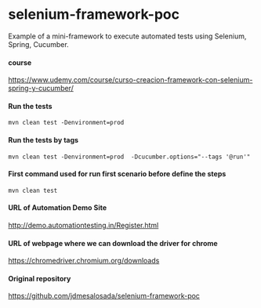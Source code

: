 # selenium-framework-poc
Example of a mini-framework to execute automated tests using Selenium, Spring, Cucumber.


#### course

https://www.udemy.com/course/curso-creacion-framework-con-selenium-spring-y-cucumber/

#### Run the tests

`mvn clean test -Denvironment=prod
`

#### Run the tests by tags

`mvn clean test -Denvironment=prod  -Dcucumber.options="--tags '@run'"
`

#### First command used for run first scenario before define the steps

`mvn clean test
`

#### URL of Automation Demo Site

http://demo.automationtesting.in/Register.html

#### URL of webpage where we can download the driver for chrome

https://chromedriver.chromium.org/downloads

#### Original repository

https://github.com/jdmesalosada/selenium-framework-poc
